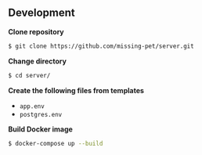 ## Development

**Clone repository**

```bash
$ git clone https://github.com/missing-pet/server.git
```

**Change directory**

```bash
$ cd server/
```

**Create the following files from templates**

 - `app.env`
 - `postgres.env`

**Build Docker image**

```bash
$ docker-compose up --build
```
